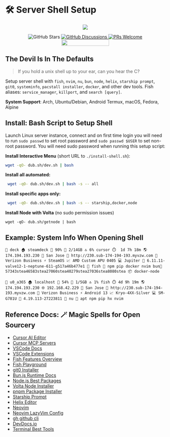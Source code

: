# 🛠️ Server Shell Setup

<p align="center">
    <img src="https://i.imgur.com/3qLFAvW.jpeg" />
</p>
<p align="center">
    <img alt="GitHub Stars" src="https://img.shields.io/github/stars/vtempest/server-shell-setup" />
    <a href="https://github.com/vtempest/server-shell-setup/discussions">
    <img alt="GitHub Discussions"
        src="https://img.shields.io/github/discussions/vtempest/server-shell-setup" />
    </a>
    <a href="http://makeapullrequest.com">
        <img src="https://img.shields.io/badge/PRs-welcome-brightgreen.svg?style=flat-square" alt="PRs Welcome" />
    </a>
    <a href="https://codespaces.new/vtempest/server-shell-setup">
    <img src="https://github.com/codespaces/badge.svg" width="150" height="20" />
    </a>
</p>


## The Devil Is In The Defaults

> If you hold a unix shell up to your ear, can you hear the C?

Setup server shell with `fish`, `nvim`, `nu`, `bun`, `node`, `helix`, `starship prompt`, `git0`, `systeminfo`, `pacstall installer`,  `docker`,  and other dev tools. Fish aliases: `service_manager`, `killport`, and `search [query]`.

**System Support**: Arch, Ubuntu/Debian, Android Termux, macOS, Fedora, Alpine 

## Install: Bash Script to Setup Shell

Launch Linux server instance, connect and on first time login you will need to run `sudo passwd` to set root password and  `sudo passwd $USER` to set non-root password. You will need sudo password when running this setup script:

**Install Interactive Menu** (short URL to `./install-shell.sh`):
```bash
wget -qO- dub.sh/dev.sh | bash
```

**Install all automated:**
```bash
 wget -qO- dub.sh/dev.sh | bash -s -- all
```
**Install specific apps only:**
```bash
 wget -qO- dub.sh/dev.sh | bash -s -- starship,docker,node
```

**Install Node with Volta** (no sudo permission issues)

```
wget -qO- dub.sh/getnode | bash
```

## Example: System Info When Opening Shell

`👤 deck 🏠 steamdeck 📁 90% 💾 2/14GB 🔝 6% cursor ⏱️  1d 7h 18m 🌎 174.194.193.230 📍 San Jose 🔗 http://230.sub-174-194-193.myvzw.com 👮 Verizon Business ⚡ SteamOS 📈 AMD Custom APU 0405 💻 Jupiter 🔧 6.11.11-valve12-1-neptune-611-g517a46b477e1 🐚 fish 🚀 npm pip docker nvim bun🔌 57343stea46583stea27060stea40279stea27036stea8080stea 📦 docker-node`

 `👤 u0_a365 🏠 localhost 📁 54% 💾 1/5GB 🔝 1% fish ⏱️ 4d 9h 19m 🌎 174.194.193.230 🌐 192.168.42.229 📍 San Jose 🔗 http://230.sub-174-194-193.myvzw.com 👮 Verizon Business ⚡ Android 13 📈 Kryo-4XX-Silver 💻 SM-G781U 🔧 4.19.113-27223811 🐚 nu 🚀 apt npm pip hx nvim`

## Reference Docs: 🪄 Magic Spells for Open Sourcery

- [Cursor AI Editor](https://docs.cursor.com/welcome)
- [Cursor MCP Servers](https://cursor.directory)
- [VSCode Docs](https://code.visualstudio.com/docs)
- [VSCode Extensions](https://marketplace.visualstudio.com/search?target=VSCode&category=All%20categories&sortBy=Installs)
- [Fish Features Overview](https://medium.com/the-glitcher/fish-shell-3ec1a6cc6128)
- [Fish Playground](https://rootnroll.com/d/fish-shell/)
- [git0 Installer](https://git0.js.org/)
- [Bun.js Runtime Docs](https://bun.sh/docs)
- [Node.js Best Packages](https://github.com/sindresorhus/awesome-nodejs)
- [Volta Node Installer](https://docs.volta.sh/guide/)
- [pnpm Package Installer](https://pnpm.io/pnpm-cli)
- [Starship Prompt](https://starship.rs/guide/#%F0%9F%9A%80-installation)
- [Helix Editor](https://docs.helix-editor.com)
- [Neovim](https://github.com/neovim/neovim)
- [Neovim LazyVim Config](https://www.lazyvim.org/keymaps)
- [gh github cli](https://cli.github.com/manual/gh)
- [DevDocs.io](https://devdocs.io/)
- [Terminal Best Tools](https://github.com/k4m4/terminals-are-sexy)
